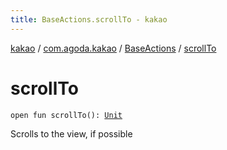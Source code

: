 ```yaml
---
title: BaseActions.scrollTo - kakao
---
```


[kakao](../../index.html) / [com.agoda.kakao](../index.html) / [BaseActions](index.html) / [scrollTo](.)

# scrollTo

`open fun scrollTo(): `[`Unit`](https://kotlinlang.org/api/latest/jvm/stdlib/kotlin/-unit/index.html)

Scrolls to the view, if possible

